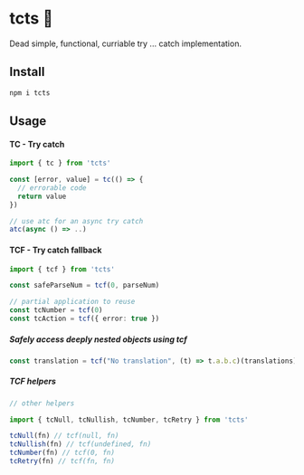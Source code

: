 # tcts 🤿

Dead simple, functional, curriable try ... catch implementation.

## Install

```bash
npm i tcts
```

## Usage

#### TC - Try catch

```ts
import { tc } from 'tcts'

const [error, value] = tc(() => {
  // errorable code
  return value
})

// use atc for an async try catch
atc(async () => ..)
```

#### TCF - Try catch fallback

```ts
import { tcf } from 'tcts'

const safeParseNum = tcf(0, parseNum)

// partial application to reuse
const tcNumber = tcf(0)
const tcAction = tcf({ error: true })
```

##### Safely access deeply nested objects using tcf

```ts
const translation = tcf("No translation", (t) => t.a.b.c)(translations)
```


##### TCF helpers

```ts
// other helpers

import { tcNull, tcNullish, tcNumber, tcRetry } from 'tcts'

tcNull(fn) // tcf(null, fn)
tcNullish(fn) // tcf(undefined, fn)
tcNumber(fn) // tcf(0, fn)
tcRetry(fn) // tcf(fn, fn)
```
